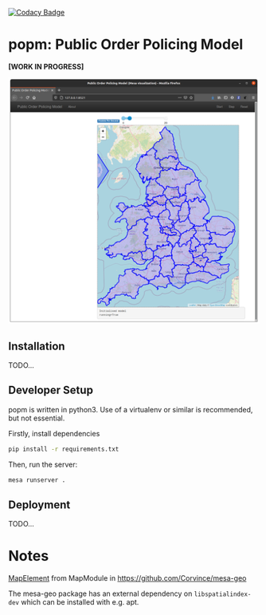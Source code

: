 
[![Codacy Badge](https://app.codacy.com/project/badge/Grade/220e164b605d4dd98771a5ab7e9281d1)](https://www.codacy.com?utm_source=github.com&amp;utm_medium=referral&amp;utm_content=M-O-P-D/popm&amp;utm_campaign=Badge_Grade)

# popm: Public Order Policing Model

**[WORK IN PROGRESS]**

![screenshot](./doc/screenshot.png)

## Installation

TODO...

## Developer Setup

popm is written in python3. Use of a virtualenv or similar is recommended, but not essential.

Firstly, install dependencies

```bash
pip install -r requirements.txt
```

Then, run the server:

```bash
mesa runserver .
```

## Deployment

TODO...

# Notes

[MapElement](./popm/visualization/MapElement.py) from MapModule in https://github.com/Corvince/mesa-geo

The mesa-geo package has an external dependency on `libspatialindex-dev` which can be installed with e.g. apt.